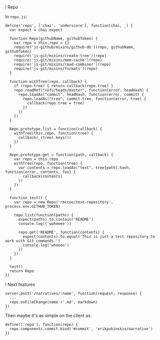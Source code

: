 ! Repo

In `repo.js`:

    define('repo', ['chai', 'underscore'], function(chai, _) {
      var expect = chai.expect

      function Repo(githubName, githubToken) {
        var repo = this.repo = {}
        require('js-github/mixins/github-db')(repo, githubName, githubToken)
        require('js-git/mixins/create-tree')(repo)
        require('js-git/mixins/mem-cache')(repo)
        require('js-git/mixins/read-combiner')(repo)
        require('js-git/mixins/formats')(repo)
      }

      function withTree(repo, callback) {
        if (repo.tree) { return callback(repo.tree) }
        repo.readRef("refs/heads/master", function(error, headHash) {          
          repo.loadAs("commit", headHash, function(error, commit) {
            repo.loadAs("tree", commit.tree, function(error, tree) {
              callback(repo.tree = tree)
            })
          })
        })
      }

      Repo.prototype.list = function(callback) {
        withTree(this.repo, function(tree) {
          callback(_(tree).keys())
        })
      }

      Repo.prototype.get = function(path, callback) {
        var repo = this.repo
        withTree(repo, function(tree) {
          var contents = repo.loadAs("text", tree[path].hash, function(error, contents, foo) {
            callback(contents)
          })
        })
      }

      function test() {
        var repo = new Repo('rmccue/test-repository', process.env.GITHUB_TOKEN)

        repo.list(function(paths) {
          expect(paths).to.contain('README')
          console.log(('waheeee'))

          repo.get('README', function(contents) {
            expect(contents).to.equal('This is just a test repository to work with Git commands.')
            console.log('whoooo')
          })
        })
      }

      test()
      return Repo
    })

! Next features

    server.post('/narratives/:name', function(request, response) {
      ...
      repo.onFileChange(name +'.md', markdown)
    })

Then maybe it's as simple on the client as:

    define(['repo'], function(repo) {
      repo.components.commit.bind('#commit', 'erikpukinskis/narrative')
    })

